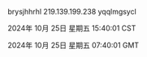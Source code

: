 brysjhhrhl 219.139.199.238 yqqlmgsycl

2024年 10月 25日 星期五 15:40:01 CST

2024年 10月 25日 星期五 07:40:01 GMT
